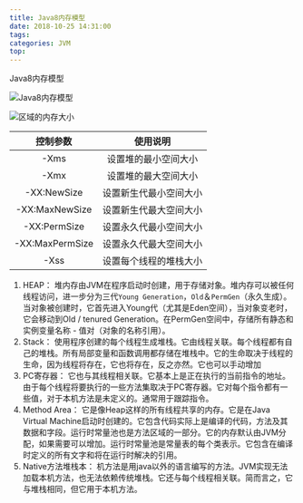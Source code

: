 ```yaml
---
title: Java8内存模型
date: 2018-10-25 14:31:00
tags: 
categories: JVM
top:
---
```


Java8内存模型

![Java8内存模型](https://images.orkva.com/images/2023/01/09/java_runtime_data_areas.jpg)

<!-- more -->

![区域的内存大小](https://images.orkva.com/images/2023/01/09/Cookbook_JVMArguments_2_MemoryModel.png)

| 控制参数 | 使用说明 |
| :---: | :---: |
| -Xms | 设置堆的最小空间大小 |
| -Xmx | 设置堆的最大空间大小 |
| -XX:NewSize | 设置新生代最小空间大小 |
| -XX:MaxNewSize | 设置新生代最大空间大小 |
| -XX:PermSize | 设置永久代最小空间大小 |
| -XX:MaxPermSize | 设置永久代最大空间大小 |
| -Xss | 设置每个线程的堆栈大小 |

1. HEAP：
堆内存由JVM在程序启动时创建，用于存储对象。堆内存可以被任何线程访问，进一步分为三代`Young Generation`，`Old`＆`PermGen`（永久生成）。当对象被创建时，它首先进入Young代（尤其是Eden空间），当对象变老时，它会移动到Old / tenured Generation。在PermGen空间中，存储所有静态和实例变量名称 - 值对（对象的名称引用）。
2. Stack：
使用程序创建的每个线程生成堆栈。它由线程关联。每个线程都有自己的堆栈。所有局部变量和函数调用都存储在堆栈中。它的生命取决于线程的生命，因为线程将存在，它也将存在，反之亦然。它也可以手动增加
3. PC寄存器：
它也与其线程相关联。它基本上是正在执行的当前指令的地址。由于每个线程将要执行的一些方法集取决于PC寄存器。它对每个指令都有一些值，对于本机方法是未定义的。通常用于跟踪指令。
4. Method Area：
它是像Heap这样的所有线程共享的内存。它是在Java Virtual Machine启动时创建的。它包含代码实际上是编译的代码，方法及其数据和字段。运行时常量池也是方法区域的一部分。它的内存默认由JVM分配，如果需要可以增加。运行时常量池是常量表的每个类表示。它包含在编译时定义的所有文字和将在运行时解决的引用。
5. Native方法堆栈本：
机方法是用java以外的语言编写的方法。JVM实现无法加载本机方法，也无法依赖传统堆栈。它还与每个线程相关联。简而言之，它与堆栈相同，但它用于本机方法。
